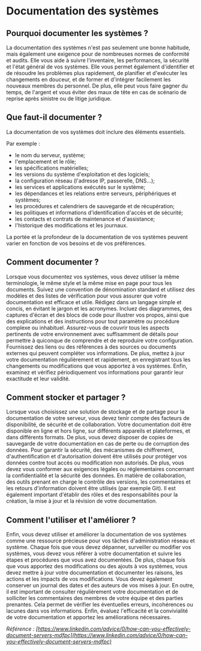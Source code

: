 # Documentation des systèmes

## Pourquoi documenter les systèmes ?

La documentation des systèmes n'est pas seulement une bonne habitude, mais également une exigence pour de nombreuses normes de conformité et audits. Elle vous aide à suivre l'inventaire, les performances, la sécurité et l'état général de vos systèmes. Elle vous permet également d'identifier et de résoudre les problèmes plus rapidement, de planifier et d'exécuter les changements en douceur, et de former et d'intégrer facilement les nouveaux membres du personnel. De plus, elle peut vous faire gagner du temps, de l'argent et vous éviter des maux de tête en cas de scénario de reprise après sinistre ou de litige juridique.

## Que faut-il documenter ?

La documentation de vos systèmes doit inclure des éléments essentiels.  

Par exemple :  
- le nom du serveur, système;  
- l'emplacement et le rôle;  
- les spécifications matérielles;  
- les versions du système d'exploitation et des logiciels;  
- la configuration réseau (l'adresse IP, passerelle, DNS...);    
- les services et applications exécutés sur le système;  
- les dépendances et les relations entre serveurs, périphériques et systèmes;  
- les procédures et calendriers de sauvegarde et de récupération;  
- les politiques et informations d'identification d'accès et de sécurité;  
- les contacts et contrats de maintenance et d'assistance;  
- l'historique des modifications et les journaux.  

La portée et la profondeur de la documentation de vos systèmes peuvent varier en fonction de vos besoins et de vos préférences.  

## Comment documenter ?

Lorsque vous documentez vos systèmes, vous devez utiliser la même terminologie, le même style et la même mise en page pour tous les documents. Suivez une convention de dénomination standard et utilisez des modèles et des listes de vérification pour vous assurer que votre documentation est efficace et utile. Rédigez dans un langage simple et concis, en évitant le jargon et les acronymes. Incluez des diagrammes, des captures d'écran et des blocs de code pour illustrer vos propos, ainsi que des explications et des instructions pour tout paramètre ou procédure complexe ou inhabituel. Assurez-vous de couvrir tous les aspects pertinents de votre environnement avec suffisamment de détails pour permettre à quiconque de comprendre et de reproduire votre configuration. Fournissez des liens ou des références à des sources ou documents externes qui peuvent compléter vos informations. De plus, mettez à jour votre documentation régulièrement et rapidement, en enregistrant tous les changements ou modifications que vous apportez à vos systèmes. Enfin, examinez et vérifiez périodiquement vos informations pour garantir leur exactitude et leur validité.  

## Comment stocker et partager ?

Lorsque vous choisissez une solution de stockage et de partage pour la documentation de votre serveur, vous devez tenir compte des facteurs de disponibilité, de sécurité et de collaboration. Votre documentation doit être disponible en ligne et hors ligne, sur différents appareils et plateformes, et dans différents formats. De plus, vous devez disposer de copies de sauvegarde de votre documentation en cas de perte ou de corruption des données. Pour garantir la sécurité, des mécanismes de chiffrement, d'authentification et d'autorisation doivent être utilisés pour protéger vos données contre tout accès ou modification non autorisés. De plus, vous devez vous conformer aux exigences légales ou réglementaires concernant la confidentialité et la sécurité des données. En matière de collaboration, des outils prenant en charge le contrôle des versions, les commentaires et les retours d'information doivent être utilisés (par exemple Git). Il est également important d'établir des rôles et des responsabilités pour la création, la mise à jour et la révision de votre documentation.


## Comment l'utiliser et l'améliorer ?

Enfin, vous devez utiliser et améliorer la documentation de vos systèmes comme une ressource précieuse pour vos tâches d'administration réseau et système. Chaque fois que vous devez dépanner, surveiller ou modifier vos systèmes, vous devez vous référer à votre documentation et suivre les étapes et procédures que vous avez documentées. De plus, chaque fois que vous apportez des modifications ou des ajouts à vos systèmes, vous devez mettre à jour votre documentation et documenter les raisons, les actions et les impacts de vos modifications. Vous devez également conserver un journal des dates et des auteurs de vos mises à jour. En outre, il est important de consulter régulièrement votre documentation et de solliciter les commentaires des membres de votre équipe et des parties prenantes. Cela permet de vérifier les éventuelles erreurs, incohérences ou lacunes dans vos informations. Enfin, évaluez l'efficacité et la convivialité de votre documentation et apportez les améliorations nécessaires.  


*Référence : [https://www.linkedin.com/advice/0/how-can-you-effectively-document-servers-mdfpc](https://www.linkedin.com/advice/0/how-can-you-effectively-document-servers-mdfpc)*